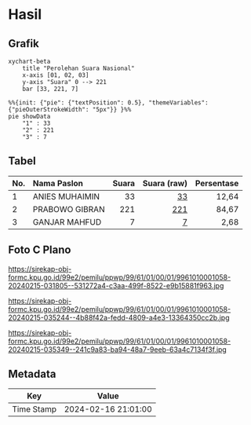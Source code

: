 # Hasil

## Grafik

```mermaid
xychart-beta
    title "Perolehan Suara Nasional"
    x-axis [01, 02, 03]
    y-axis "Suara" 0 --> 221
    bar [33, 221, 7]
```

```mermaid
%%{init: {"pie": {"textPosition": 0.5}, "themeVariables": {"pieOuterStrokeWidth": "5px"}} }%%
pie showData
    "1" : 33
    "2" : 221
    "3" : 7
```

## Tabel

| No. | Nama Paslon    | Suara | Suara (raw) | Persentase |
|:--- |:-------------- | -----:| -----------:| ----------:|
| 1   | ANIES MUHAIMIN | 33    | [33][p-1]   | 12,64      |
| 2   | PRABOWO GIBRAN | 221   | [221][p-2]  | 84,67      |
| 3   | GANJAR MAHFUD  | 7     | [7][p-3]    | 2,68       |


[p-1]: https://github.com/gigit-pemilu/pemilu-2024/blob/main/pilpres/hitung-suara/sub/99-luar-negeri/sub/61-kota-kinabalu-malaysia/sub/01-kota-kinabalu-malaysia/sub/0001-kota-kinabalu-malaysia/sub/058-ksk-047/sub/paslon-1.txt
[p-2]: https://github.com/gigit-pemilu/pemilu-2024/blob/main/pilpres/hitung-suara/sub/99-luar-negeri/sub/61-kota-kinabalu-malaysia/sub/01-kota-kinabalu-malaysia/sub/0001-kota-kinabalu-malaysia/sub/058-ksk-047/sub/paslon-2.txt
[p-3]: https://github.com/gigit-pemilu/pemilu-2024/blob/main/pilpres/hitung-suara/sub/99-luar-negeri/sub/61-kota-kinabalu-malaysia/sub/01-kota-kinabalu-malaysia/sub/0001-kota-kinabalu-malaysia/sub/058-ksk-047/sub/paslon-3.txt

## Foto C Plano

https://sirekap-obj-formc.kpu.go.id/99e2/pemilu/ppwp/99/61/01/00/01/9961010001058-20240215-031805--531272a4-c3aa-499f-8522-e9b15881f963.jpg

https://sirekap-obj-formc.kpu.go.id/99e2/pemilu/ppwp/99/61/01/00/01/9961010001058-20240215-035244--4b88f42a-fedd-4809-a4e3-13364350cc2b.jpg

https://sirekap-obj-formc.kpu.go.id/99e2/pemilu/ppwp/99/61/01/00/01/9961010001058-20240215-035349--241c9a83-ba94-48a7-9eeb-63a4c7134f3f.jpg


## Metadata

| Key        | Value               |
| ---------- | ------------------- |
| Time Stamp | 2024-02-16 21:01:00 |



